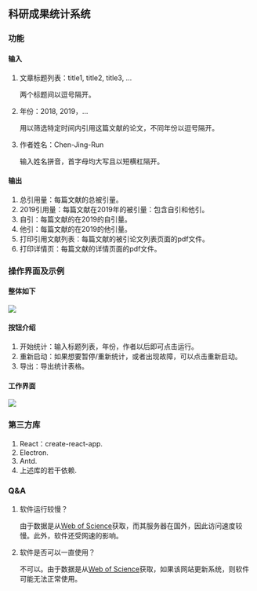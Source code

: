 ## 科研成果统计系统

### 功能

#### 输入 

1. 文章标题列表：title1, title2, title3, ...

   两个标题间以逗号隔开。

2. 年份：2018, 2019，...

   用以筛选特定时间内引用这篇文献的论文，不同年份以逗号隔开。

3. 作者姓名：Chen-Jing-Run

   输入姓名拼音，首字母均大写且以短横杠隔开。

#### 输出 

1. 总引用量：每篇文献的总被引量。
2. 2019引用量：每篇文献在2019年的被引量：包含自引和他引。
3. 自引：每篇文献的在2019的自引量。
4. 他引：每篇文献的在2019的他引量。
5. 打印引用文献列表：每篇文献的被引论文列表页面的pdf文件。
6. 打印详情页：每篇文献的详情页面的pdf文件。

### 操作界面及示例

#### 整体如下

![](https://cdn.nlark.com/yuque/0/2020/png/122742/1578901578488-7e64cf1f-b0ad-435a-bad3-3b6bbcb83e06.png)

#### 按钮介绍

1. 开始统计：输入标题列表，年份，作者以后即可点击运行。
2. 重新启动：如果想要暂停/重新统计，或者出现故障，可以点击重新启动。
3. 导出：导出统计表格。

#### 工作界面

![](https://cdn.nlark.com/yuque/0/2020/png/122742/1578902213305-a833097c-b8cc-4aef-ba7e-e6d8021058cb.png)





### 第三方库

1. React：create-react-app.
2. Electron.
3. Antd.
4. 上述库的若干依赖.

### 

### Q&A

1. 软件运行较慢？

   由于数据是从[Web of Science](http://apps.webofknowledge.com/)获取，而其服务器在国外，因此访问速度较慢。此外，软件还受网速的影响。

2. 软件是否可以一直使用？

   不可以。由于数据是从[Web of Science](http://apps.webofknowledge.com/)获取，如果该网站更新系统，则软件可能无法正常使用。




